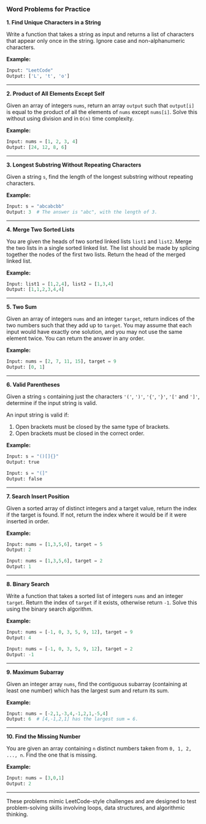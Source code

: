 ### Word Problems for Practice

**1. Find Unique Characters in a String**

Write a function that takes a string as input and returns a list of characters that appear only once in the string. Ignore case and non-alphanumeric characters.

**Example:**

```python
Input: "LeetCode"
Output: ['L', 't', 'o']
```

---

**2. Product of All Elements Except Self**

Given an array of integers `nums`, return an array `output` such that `output[i]` is equal to the product of all the elements of `nums` except `nums[i]`. Solve this without using division and in `O(n)` time complexity.

**Example:**

```python
Input: nums = [1, 2, 3, 4]
Output: [24, 12, 8, 6]
```

---

**3. Longest Substring Without Repeating Characters**

Given a string `s`, find the length of the longest substring without repeating characters.

**Example:**

```python
Input: s = "abcabcbb"
Output: 3  # The answer is "abc", with the length of 3.
```

---

**4. Merge Two Sorted Lists**

You are given the heads of two sorted linked lists `list1` and `list2`. Merge the two lists in a single sorted linked list. The list should be made by splicing together the nodes of the first two lists. Return the head of the merged linked list.

**Example:**

```python
Input: list1 = [1,2,4], list2 = [1,3,4]
Output: [1,1,2,3,4,4]
```

---

**5. Two Sum**

Given an array of integers `nums` and an integer `target`, return indices of the two numbers such that they add up to `target`. You may assume that each input would have exactly one solution, and you may not use the same element twice. You can return the answer in any order.

**Example:**

```python
Input: nums = [2, 7, 11, 15], target = 9
Output: [0, 1]
```

---

**6. Valid Parentheses**

Given a string `s` containing just the characters `'('`, `')'`, `'{'`, `'}'`, `'['` and `']'`, determine if the input string is valid.

An input string is valid if:

1. Open brackets must be closed by the same type of brackets.
2. Open brackets must be closed in the correct order.

**Example:**

```python
Input: s = "()[]{}"
Output: true

Input: s = "(]"
Output: false
```

---

**7. Search Insert Position**

Given a sorted array of distinct integers and a target value, return the index if the target is found. If not, return the index where it would be if it were inserted in order.

**Example:**

```python
Input: nums = [1,3,5,6], target = 5
Output: 2

Input: nums = [1,3,5,6], target = 2
Output: 1
```

---

**8. Binary Search**

Write a function that takes a sorted list of integers `nums` and an integer `target`. Return the index of `target` if it exists, otherwise return `-1`. Solve this using the binary search algorithm.

**Example:**

```python
Input: nums = [-1, 0, 3, 5, 9, 12], target = 9
Output: 4

Input: nums = [-1, 0, 3, 5, 9, 12], target = 2
Output: -1
```

---

**9. Maximum Subarray**

Given an integer array `nums`, find the contiguous subarray (containing at least one number) which has the largest sum and return its sum.

**Example:**

```python
Input: nums = [-2,1,-3,4,-1,2,1,-5,4]
Output: 6  # [4,-1,2,1] has the largest sum = 6.
```

---

**10. Find the Missing Number**

You are given an array containing `n` distinct numbers taken from `0, 1, 2, ..., n`. Find the one that is missing.

**Example:**

```python
Input: nums = [3,0,1]
Output: 2
```

---

These problems mimic LeetCode-style challenges and are designed to test problem-solving skills involving loops, data structures, and algorithmic thinking.

